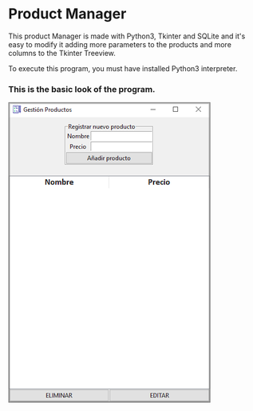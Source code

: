 # Product Manager
This product Manager is made with Python3, Tkinter and SQLite and it's easy to modify it adding more parameters to the products and more columns to the Tkinter Treeview.

To execute this program, you must have installed Python3 interpreter.  

### This is the basic look of the program.

![screenshot]
 
[screenshot]: https://raw.githubusercontent.com/hectorxlxs/ProductManager/master/resources/screenshot.png
